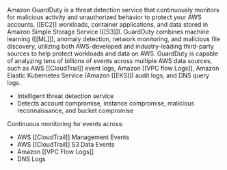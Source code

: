 Amazon GuardDuty is a threat detection service that continuously monitors for malicious activity and unauthorized behavior to protect your AWS accounts, [[EC2]] workloads, container applications, and data stored in Amazon Simple Storage Service ([[S3]]). 
GuardDuty combines machine learning ([[ML]]), anomaly detection, network monitoring, and malicious file discovery, utilizing both AWS-developed and industry-leading third-party sources to help protect workloads and data on AWS. GuardDuty is capable of analyzing tens of billions of events across multiple AWS data sources, such as AWS [[CloudTrail]] event logs, Amazon [[VPC flow Logs]], Amazon Elastic Kubernetes Service (Amazon [[EKS]]) audit logs, and DNS query logs.

-   Intelligent threat detection service
-   Detects account compromise, instance compromise, malicious reconnaissance, and bucket compromise

 Continuous monitoring for events across:
 
 *   AWS [[CloudTrail]] Management Events
 *   AWS [[CloudTrail]] S3 Data Events
 *   Amazon [[VPC Flow Logs]]  
 *   DNS Logs